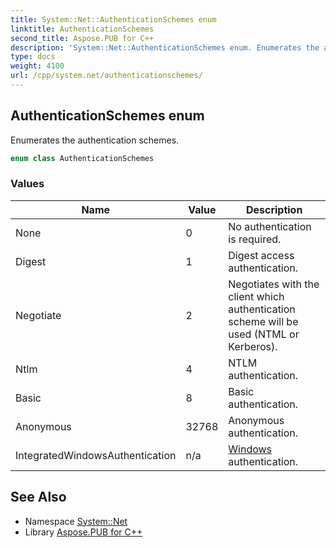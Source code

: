 ```yaml
---
title: System::Net::AuthenticationSchemes enum
linktitle: AuthenticationSchemes
second_title: Aspose.PUB for C++
description: 'System::Net::AuthenticationSchemes enum. Enumerates the authentication schemes in C++.'
type: docs
weight: 4100
url: /cpp/system.net/authenticationschemes/
---
```

## AuthenticationSchemes enum


Enumerates the authentication schemes.

```cpp
enum class AuthenticationSchemes
```

### Values

| Name | Value | Description |
| --- | --- | --- |
| None | 0 | No authentication is required. |
| Digest | 1 | Digest access authentication. |
| Negotiate | 2 | Negotiates with the client which authentication scheme will be used (NTML or Kerberos). |
| Ntlm | 4 | NTLM authentication. |
| Basic | 8 | Basic authentication. |
| Anonymous | 32768 | Anonymous authentication. |
| IntegratedWindowsAuthentication | n/a | [Windows](../../system.windows/) authentication. |

## See Also

* Namespace [System::Net](../)
* Library [Aspose.PUB for C++](../../)
